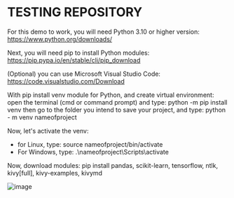 # TESTING REPOSITORY

For this demo to work, you will need Python 3.10 or higher version: https://www.python.org/downloads/

Next, you will need pip to install Python modules: https://pip.pypa.io/en/stable/cli/pip_download

(Optional) you can use Microsoft Visual Studio Code: https://code.visualstudio.com/Download

With pip install venv module for Python, and create virtual environment:
open the terminal (cmd or command prompt) and type: python -m pip install venv
then go to the folder you intend to save your project, and type: python - m venv nameofproject

Now, let's activate the venv:
- for Linux, type: source nameofproject/bin/activate
- For Windows, type: .\nameofproject\Scripts\activate

Now, download modules: pip install pandas, scikit-learn, tensorflow, ntlk, kivy[full], kivy-examples, kivymd





![image](https://github.com/dromation/study/assets/105428507/7d73ce8a-db9b-424d-9e06-f6085b446bc2)

